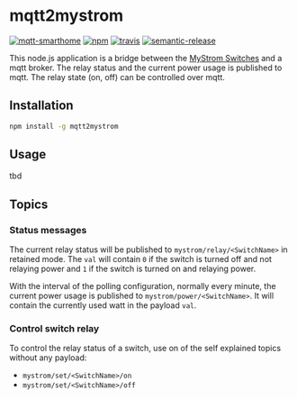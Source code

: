 # mqtt2mystrom

[![mqtt-smarthome](https://img.shields.io/badge/mqtt-smarthome-blue.svg?style=flat-square)](https://github.com/mqtt-smarthome/mqtt-smarthome)
[![npm](https://img.shields.io/npm/v/mqtt2mystrom.svg?style=flat-square)](https://www.npmjs.com/package/mqtt2mystrom)
[![travis](https://img.shields.io/travis/svrooij/mqtt2mystrom.svg?style=flat-square)](https://travis-ci.org/svrooij/mqtt2mystrom)
[![semantic-release](https://img.shields.io/badge/%20%20%F0%9F%93%A6%F0%9F%9A%80-semantic--release-e10079.svg?style=flat-square)](https://github.com/semantic-release/semantic-release)

This node.js application is a bridge between the [MyStrom Switches] and a mqtt
broker. The relay status and the current power usage is published to mqtt. The
relay state (on, off) can be controlled over mqtt.

## Installation

```bash
npm install -g mqtt2mystrom
```

## Usage

tbd

## Topics

### Status messages

The current relay status will be published to `mystrom/relay/<SwitchName>` in
retained mode. The `val` will contain `0` if the switch is turned off and not
relaying power and `1` if the switch is turned on and relaying power.

With the interval of the polling configuration, normally every minute, the
current power usage is published to `mystrom/power/<SwitchName>`. It will
contain the currently used watt in the payload `val`.

### Control switch relay

To control the relay status of a switch, use on of the self explained topics
without any payload:
* `mystrom/set/<SwitchName>/on`
* `mystrom/set/<SwitchName>/off`

[MyStrom Switches]: https://mystrom.ch/de/wifi-switch/
